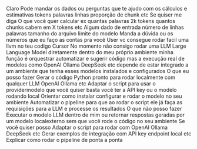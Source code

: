 Claro Pode mandar os dados ou perguntas que te ajudo com os cálculos e estimativas tokens palavras linhas proporção de chunk etc
Se quiser me diga
 O que você quer calcular ex quantas palavras  2k tokens quantos chunks cabem em X tokens etc
 Algum dado de entrada número de linhas palavras tamanho do arquivo limite do modelo
Manda a dúvida ou os números que eu faço as contas pra você
User
vc consegue rodar facil uma llvm no teu codigo
Cursor
No momento não consigo rodar uma LLM Large Language Model diretamente dentro do meu próprio ambiente  minha função é orquestrar automatizar e sugerir código mas a execução real de modelos como OpenAI Ollama DeepSeek etc depende de estar integrado a um ambiente que tenha esses modelos instalados e configurados
O que eu posso fazer
 Gerar o código Python pronto para rodar localmente com qualquer LLM OpenAI Ollama etc
 Adaptar o script para usar o providermodelo que você quiser basta você ter a API key ou o modelo rodando local
 Orientar como instalar configurar e rodar o modelo no seu ambiente
 Automatizar o pipeline para que ao rodar o script ele já faça as requisições para a LLM e processe os resultados
O que não posso fazer
 Executar o modelo LLM dentro de mim ou retornar respostas geradas por um modelo localexterno sem que você rode o código no seu ambiente
Se você quiser posso
 Adaptar o script para rodar com OpenAI Ollama DeepSeek etc
 Gerar exemplos de integração com API key endpoint local etc
 Explicar como rodar o pipeline de ponta a ponta